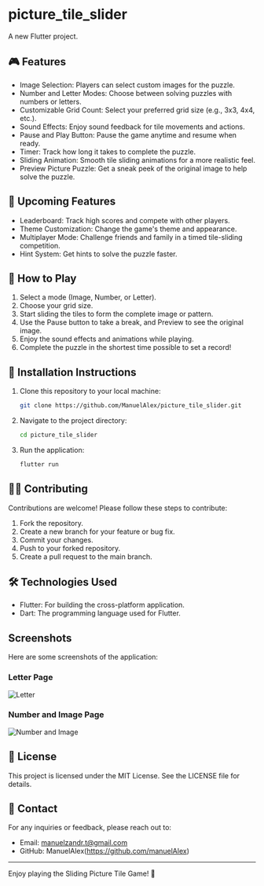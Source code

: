 # picture_tile_slider

A new Flutter project.

## 🎮 Features

- Image Selection: Players can select custom images for the puzzle.
- Number and Letter Modes: Choose between solving puzzles with numbers or letters.
- Customizable Grid Count: Select your preferred grid size (e.g., 3x3, 4x4, etc.).
- Sound Effects: Enjoy sound feedback for tile movements and actions.
- Pause and Play Button: Pause the game anytime and resume when ready.
- Timer: Track how long it takes to complete the puzzle.
- Sliding Animation: Smooth tile sliding animations for a more realistic feel.
- Preview Picture Puzzle: Get a sneak peek of the original image to help solve the puzzle.

## 🚀 Upcoming Features

- Leaderboard: Track high scores and compete with other players.
- Theme Customization: Change the game's theme and appearance.
- Multiplayer Mode: Challenge friends and family in a timed tile-sliding competition.
- Hint System: Get hints to solve the puzzle faster.

## 📱 How to Play

1. Select a mode (Image, Number, or Letter).
2. Choose your grid size.
3. Start sliding the tiles to form the complete image or pattern.
4. Use the Pause button to take a break, and Preview to see the original image.
5. Enjoy the sound effects and animations while playing.
6. Complete the puzzle in the shortest time possible to set a record!

## 🔧 Installation Instructions

1. Clone this repository to your local machine:
   ```bash
   git clone https://github.com/ManuelAlex/picture_tile_slider.git
   ```
2. Navigate to the project directory:
   ```bash
   cd picture_tile_slider
   ```
3. Run the application:
   ```bash
   flutter run
   ```


## 🧑‍💻 Contributing

Contributions are welcome! Please follow these steps to contribute:

1. Fork the repository.
2. Create a new branch for your feature or bug fix.
3. Commit your changes.
4. Push to your forked repository.
5. Create a pull request to the main branch.

## 🛠 Technologies Used

- Flutter: For building the cross-platform application.
- Dart: The programming language used for Flutter.

## Screenshots

Here are some screenshots of the application:

### Letter Page
![Letter](assets/images/slider_letter.png)

### Number and Image Page
![ Number and Image ](assets/images/num.png)

## 📜 License

This project is licensed under the MIT License. See the LICENSE file for details.

## 📧 Contact

For any inquiries or feedback, please reach out to:

- Email: manuelzandr.t@gmail.com
- GitHub: ManuelAlex(https://github.com/manuelAlex)

---

Enjoy playing the Sliding Picture Tile Game! 🎉


